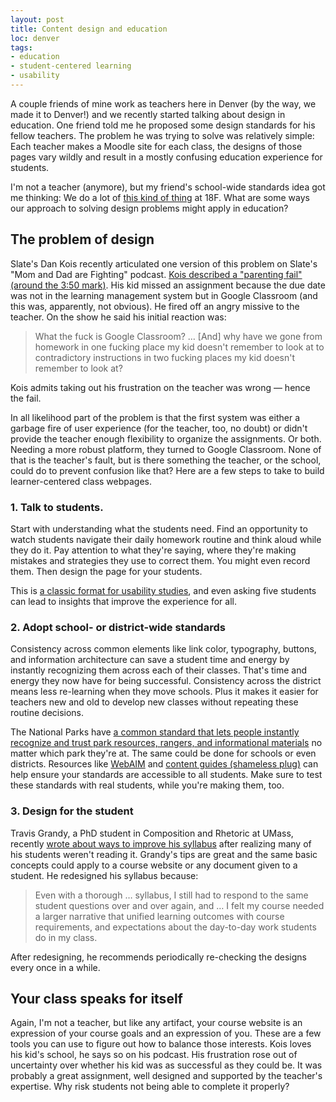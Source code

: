 ```yaml
---
layout: post
title: Content design and education
loc: denver
tags:
- education
- student-centered learning
- usability
---
```

A couple friends of mine work as teachers here in Denver (by the way, we made it to Denver!) and we recently started talking about design in education. One friend told me he proposed some design standards for his fellow teachers. The problem he was trying to solve was relatively simple: Each teacher makes a Moodle site for each class, the designs of those pages vary wildly and result in a mostly confusing education experience for students.

I'm not a teacher (anymore), but my friend's school-wide standards idea got me thinking: We do a lot of [this kind of thing](https://18f.gsa.gov/2015/09/28/web-design-standards/) at 18F. What are some ways our approach to solving design problems might apply in education?

## The problem of design

Slate's Dan Kois recently articulated one version of this problem on Slate's "Mom and Dad are Fighting" podcast. [Kois described a "parenting fail" (around the 3:50 mark)](http://www.slate.com/articles/podcasts/mom_and_dad_are_fighting/2015/11/mom_and_dad_are_fighting_guests_arne_duncan_and_church_for_nonbelieving.html). His kid missed an assignment because the due date was not in the learning management system but in Google Classroom (and this was, apparently, not obvious). He fired off an angry missive to the teacher. On the show he said his initial reaction was:

> What the fuck is Google Classroom? … [And] why have we gone from homework in one fucking place my kid doesn't remember to look at to contradictory instructions in two fucking places my kid doesn't remember to look at?

Kois admits taking out his frustration on the teacher was wrong — hence the fail.

In all likelihood part of the problem is that the first system was either a garbage fire of user experience (for the teacher, too, no doubt) or didn't provide the teacher enough flexibility to organize the assignments. Or both. Needing a more robust platform, they turned to Google Classroom. None of that is the teacher's fault, but is there something the teacher, or the school, could do to prevent confusion like that? Here are a few steps to take to build learner-centered class webpages.

### 1. Talk to students.

Start with understanding what the students need. Find an opportunity to watch students navigate their daily homework routine and think aloud while they do it. Pay attention to what they're saying, where they're making mistakes and strategies they use to correct them. You might even record them. Then design the page for your students.

This is [a classic format for usability studies](http://www.usability.gov/how-to-and-tools/methods/running-usability-tests.html), and even asking five students can lead to insights that improve the experience for all.

### 2. Adopt school- or district-wide standards

Consistency across common elements like link color, typography, buttons, and information architecture can save a student time and energy by instantly recognizing them across each of their classes. That's time and energy they now have for being successful. Consistency across the district means less re-learning when they move schools. Plus it makes it easier for teachers new and old to develop new classes without repeating these routine decisions.

The National Parks have [a common standard that lets people instantly recognize and trust park resources, rangers, and informational materials](https://www.fastcodesign.com/3027714/how-the-creator-of-nycs-hated-subway-map-redesigned-our-nations-parks) no matter which park they're at. The same could be done for schools or even districts. Resources like [WebAIM](http://webaim.org/) and [content guides (shameless plug)](https://18f.gsa.gov/2015/07/06/18f-content-guide/) can help ensure your standards are accessible to all students. Make sure to test these standards with real students, while you're making them, too.

### 3. Design for the student

Travis Grandy, a PhD student in Composition and Rhetoric at UMass, recently [wrote about ways to improve his syllabus](https://www.insidehighered.com/blogs/gradhacker/give-your-syllabus-extreme-redesign-new-year) after realizing many of his students weren't reading it. Grandy's tips are great and the same basic concepts could apply to a course website or any document given to a student. He redesigned his syllabus because:

> Even with a thorough … syllabus, I still had to respond to the same student questions over and over again, and … I felt my course needed a larger narrative that unified learning outcomes with course requirements, and expectations about the day-to-day work students do in my class.

After redesigning, he recommends periodically re-checking the designs every once in a while.

## Your class speaks for itself

Again, I'm not a teacher, but like any artifact, your course website is an expression of your course goals and an expression of you. These are a few tools you can use to figure out how to balance those interests. Kois loves his kid's school, he says so on his podcast. His frustration rose out of uncertainty over whether his kid was as successful as they could be. It was probably a great assignment, well designed and supported by the teacher's expertise. Why risk students not being able to complete it properly?

